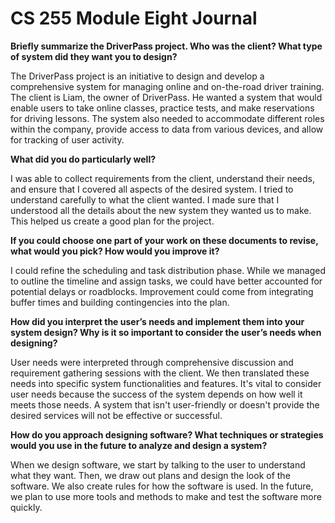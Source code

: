 # CS 255 Module Eight Journal

**Briefly summarize the DriverPass project. Who was the client? What type of system did they want you to design?**

The DriverPass project is an initiative to design and develop a comprehensive system for managing online and on-the-road driver training. The client is Liam, the owner of DriverPass. He wanted a system that would enable users to take online classes, practice tests, and make reservations for driving lessons. The system also needed to accommodate different roles within the company, provide access to data from various devices, and allow for tracking of user activity.

**What did you do particularly well?**

I was able to collect requirements from the client, understand their needs, and ensure that I covered all aspects of the desired system. I tried to understand carefully to what the client wanted. I made sure that I understood all the details about the new system they wanted us to make. This helped us create a good plan for the project.

**If you could choose one part of your work on these documents to revise, what would you pick? How would you improve it?**

I could refine the scheduling and task distribution phase. While we managed to outline the timeline and assign tasks, we could have better accounted for potential delays or roadblocks. Improvement could come from integrating buffer times and building contingencies into the plan.

**How did you interpret the user’s needs and implement them into your system design? Why is it so important to consider the user’s needs when designing?**

User needs were interpreted through comprehensive discussion and requirement gathering sessions with the client. We then translated these needs into specific system functionalities and features. It's vital to consider user needs because the success of the system depends on how well it meets those needs. A system that isn't user-friendly or doesn't provide the desired services will not be effective or successful.

**How do you approach designing software? What techniques or strategies would you use in the future to analyze and design a system?**

When we design software, we start by talking to the user to understand what they want. Then, we draw out plans and design the look of the software. We also create rules for how the software is used. In the future, we plan to use more tools and methods to make and test the software more quickly.
